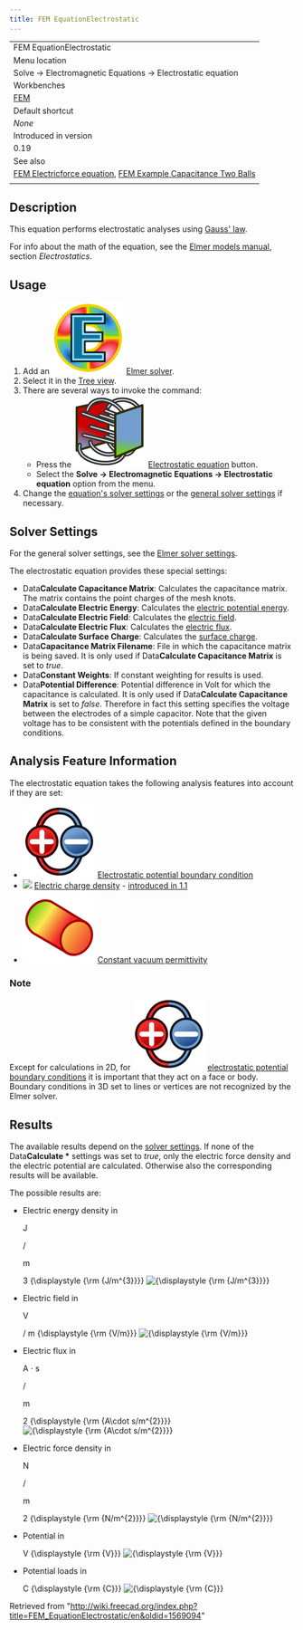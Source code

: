 ```yaml
---
title: FEM EquationElectrostatic
---
```


|                                                                                                                                                                                                   |
| ------------------------------------------------------------------------------------------------------------------------------------------------------------------------------------------------- |
| FEM EquationElectrostatic                                                                                                                                                                         |
| Menu location                                                                                                                                                                                     |
| Solve → Electromagnetic Equations → Electrostatic equation                                                                                                                                        |
| Workbenches                                                                                                                                                                                       |
| [FEM](/FEM_Workbench "FEM Workbench")                                                                                                                                                             |
| Default shortcut                                                                                                                                                                                  |
| _None_                                                                                                                                                                                            |
| Introduced in version                                                                                                                                                                             |
| 0.19                                                                                                                                                                                              |
| See also                                                                                                                                                                                          |
| [FEM Electricforce equation](/FEM_EquationElectricforce "FEM EquationElectricforce"), [FEM Example Capacitance Two Balls](/FEM_Example_Capacitance_Two_Balls "FEM Example Capacitance Two Balls") |
|                                                                                                                                                                                                   |

## Description

This equation performs electrostatic analyses using [Gauss' law](https://en.wikipedia.org/wiki/Gauss%27s_law).

For info about the math of the equation, see the [Elmer models manual](http://www.elmerfem.org/blog/documentation/), section _Electrostatics_.

## Usage

1. Add an ![](/src/assets/images/FEM_SolverElmer.svg) [Elmer solver](/FEM_SolverElmer#Equations "FEM SolverElmer").
2. Select it in the [Tree view](/Tree_view "Tree view").
3. There are several ways to invoke the command:
   - Press the ![](/src/assets/images/FEM_EquationElectrostatic.svg) [Electrostatic equation](/FEM_EquationElectrostatic "FEM EquationElectrostatic") button.
   - Select the **Solve → Electromagnetic Equations → Electrostatic equation** option from the menu.
4. Change the [equation's solver settings](#Solver_Settings) or the [general solver settings](/FEM_SolverElmer_SolverSettings "FEM SolverElmer SolverSettings") if necessary.

## Solver Settings

For the general solver settings, see the [Elmer solver settings](/FEM_SolverElmer_SolverSettings "FEM SolverElmer SolverSettings").

The electrostatic equation provides these special settings:

- Data**Calculate Capacitance Matrix**: Calculates the capacitance matrix. The matrix contains the point charges of the mesh knots.
- Data**Calculate Electric Energy**: Calculates the [electric potential energy](https://en.wikipedia.org/wiki/Electric_potential_energy).
- Data**Calculate Electric Field**: Calculates the [electric field](https://en.wikipedia.org/wiki/Electric_field).
- Data**Calculate Electric Flux**: Calculates the [electric flux](https://en.wikipedia.org/wiki/Electric_flux).
- Data**Calculate Surface Charge**: Calculates the [surface charge](https://en.wikipedia.org/wiki/Surface_charge).
- Data**Capacitance Matrix Filename**: File in which the capacitance matrix is being saved. It is only used if Data**Calculate Capacitance Matrix** is set to _true_.
- Data**Constant Weights**: If constant weighting for results is used.
- Data**Potential Difference**: Potential difference in Volt for which the capacitance is calculated. It is only used if Data**Calculate Capacitance Matrix** is set to _false_. Therefore in fact this setting specifies the voltage between the electrodes of a simple capacitor. Note that the given voltage has to be consistent with the potentials defined in the boundary conditions.

## Analysis Feature Information

The electrostatic equation takes the following analysis features into account if they are set:

- ![](/src/assets/images/FEM_ConstraintElectrostaticPotential.svg) [Electrostatic potential boundary condition](/FEM_ConstraintElectrostaticPotential "FEM ConstraintElectrostaticPotential")
- ![](/src/assets/images/FEM_ConstraintElectricChargeDensity.svg) [Electric charge density](/FEM_ElectricChargeDensity "FEM ElectricChargeDensity") - [introduced in 1.1](/Release_notes_1.1 "Release notes 1.1")
- ![](/src/assets/images/FEM_ConstantVacuumPermittivity.svg) [Constant vacuum permittivity](/FEM_ConstantVacuumPermittivity "FEM ConstantVacuumPermittivity")

### Note

Except for calculations in 2D, for ![](/src/assets/images/FEM_ConstraintElectrostaticPotential.svg) [electrostatic potential boundary conditions](/FEM_ConstraintElectrostaticPotential "FEM ConstraintElectrostaticPotential") it is important that they act on a face or body. Boundary conditions in 3D set to lines or vertices are not recognized by the Elmer solver.

## Results

The available results depend on the [solver settings](#Solver_Settings). If none of the Data**Calculate \*** settings was set to _true_, only the electric force density and the electric potential are calculated. Otherwise also the corresponding results will be available.

The possible results are:

- Electric energy density in

  J

  /

  m

  3
  {\displaystyle {\rm {J/m^{3}}}}
  ![{\displaystyle {\rm {J/m^{3}}}}](https://wikimedia.org/api/rest_v1/media/math/render/svg/7ed87a7c7bc9e1ccd3164a9adcc722d5330e2bd4)

- Electric field in

  V

  /
  m
  {\displaystyle {\rm {V/m}}}
  ![{\displaystyle {\rm {V/m}}}](https://wikimedia.org/api/rest_v1/media/math/render/svg/4fcd8f7093f303ba6608e014c763a4df6837819a)

- Electric flux in

  A
  ⋅
  s

  /

  m

  2
  {\displaystyle {\rm {A\cdot s/m^{2}}}}
  ![{\displaystyle {\rm {A\cdot s/m^{2}}}}](https://wikimedia.org/api/rest_v1/media/math/render/svg/0498caa2492aa6dc4af5dcccd7c95a43c3e1a3cc)

- Electric force density in

  N

  /

  m

  2
  {\displaystyle {\rm {N/m^{2}}}}
  ![{\displaystyle {\rm {N/m^{2}}}}](https://wikimedia.org/api/rest_v1/media/math/render/svg/a90004e7cf2472e320272d782c911ff786f8be02)

- Potential in

  V
  {\displaystyle {\rm {V}}}
  ![{\displaystyle {\rm {V}}}](https://wikimedia.org/api/rest_v1/media/math/render/svg/de56ca37a64ca666d4f60a961bafffb588cfe87f)

- Potential loads in

  C
  {\displaystyle {\rm {C}}}
  ![{\displaystyle {\rm {C}}}](https://wikimedia.org/api/rest_v1/media/math/render/svg/f18a828c02c22bd8096604e61ed72fb32b171e4c)

Retrieved from "<http://wiki.freecad.org/index.php?title=FEM_EquationElectrostatic/en&oldid=1569094>"
